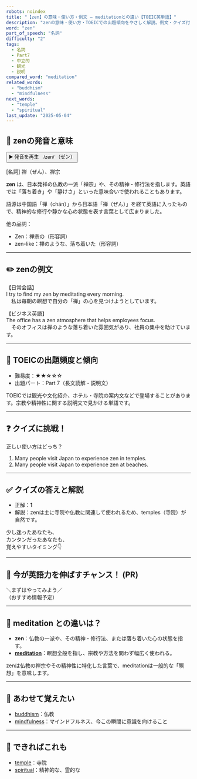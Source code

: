 ```yaml
---
robots: noindex
title: "【zen】の意味・使い方・例文 ― meditationとの違い【TOEIC英単語】"
description: "zenの意味・使い方・TOEICでの出題傾向をやさしく解説。例文・クイズ付きでmeditationとの違いもわかりやすく学べます。"
word: "zen"
part_of_speech: "名詞"
difficulty: "2"
tags:
  - 名詞
  - Part7
  - 中立的
  - 観光
  - 説明
compared_word: "meditation"
related_words:
  - "buddhism"
  - "mindfulness"
next_words:
  - "temple"
  - "spiritual"
last_update: "2025-05-04"
---
```


## 🔰 zenの発音と意味

<button class="play-audio" onclick="playTTS('zen')">
  <span class="play-audio-main">
    ▶️ 発音を再生　/zen/
  </span>
  <span class="play-audio-sub">
    （ゼン）
  </span>
</button>

[名詞] 禅（ぜん）、禅宗

**zen** は、日本発祥の仏教の一派「禅宗」や、その精神・修行法を指します。英語では「落ち着き」や「静けさ」といった意味合いで使われることもあります。

語源は中国語「禅（chán）」から日本語「禅（ぜん）」を経て英語に入ったもので、精神的な修行や静かな心の状態を表す言葉として広まりました。

他の品詞：  
- Zen：禅宗の（形容詞）
- zen-like：禅のような、落ち着いた（形容詞）

---

## ✏️ zenの例文

【日常会話】  
I try to find my zen by meditating every morning.  
　私は毎朝の瞑想で自分の「禅」の心を見つけようとしています。

【ビジネス英語】  
The office has a zen atmosphere that helps employees focus.  
　そのオフィスは禅のような落ち着いた雰囲気があり、社員の集中を助けています。

---

## 🎯 TOEICの出題頻度と傾向

- 難易度：★★☆☆☆
- 出題パート：Part 7（長文読解・説明文）

TOEICでは観光や文化紹介、ホテル・寺院の案内文などで登場することがあります。宗教や精神性に関する説明文で見かける単語です。

---

## ❓ クイズに挑戦！

正しい使い方はどっち？

1. Many people visit Japan to experience zen in temples.  
2. Many people visit Japan to experience zen at beaches.

---

## ✅ クイズの答えと解説

- 正解：**1**
- 解説：zenは主に寺院や仏教に関連して使われるため、temples（寺院）が自然です。

少し迷ったあなたも、  
カンタンだったあなたも、  
覚えやすいタイミング👇️

---

## 🚀 今が英語力を伸ばすチャンス！ (PR)

<div class="info-center">
＼まずはやってみよう／<br>  
（おすすめ情報予定）
</div>

---

## 🤔  meditation との違いは？

- **zen**：仏教の一派や、その精神・修行法、または落ち着いた心の状態を指す。
- **[meditation](/meditation)**：瞑想全般を指し、宗教や方法を問わず幅広く使われる。

zenは仏教の禅宗やその精神性に特化した言葉で、meditationは一般的な「瞑想」を意味します。

---

## 🧩 あわせて覚えたい

- [buddhism](/buddhism)：仏教
- [mindfulness](/mindfulness)：マインドフルネス、今この瞬間に意識を向けること

---

## 📖 できればこれも

- [temple](/temple)：寺院
- [spiritual](/spiritual)：精神的な、霊的な

<!-- cvid: aid31_bid08 -->
